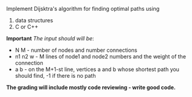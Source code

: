Implement Dijsktra's algorithm for finding optimal paths using 
 1. data structures
 2. C or C++

**Important**
 *The input should will be*:
- N M - number of nodes and number connections 
- n1 n2 w - M lines of node1 and node2 numbers and the weight of the connection
- a b - on the M+1-st line, vertices a and b whose shortest path you should find, -1 if there is no path 

**The grading will include mostly code reviewing - write good code.**
